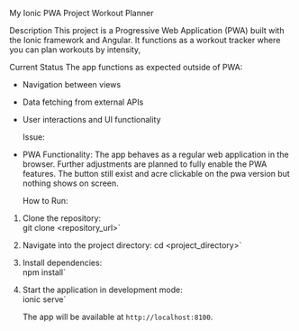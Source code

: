   My Ionic PWA Project
  Workout Planner

  Description
This project is a Progressive Web Application (PWA) built with the Ionic framework and Angular. 
It functions as a workout tracker where you can plan workouts by intensity, 

  Current Status
The app functions as expected outside of PWA:
- Navigation between views
- Data fetching from external APIs
- User interactions and UI functionality

  Issue:
- PWA Functionality: The app behaves as a regular web application in the browser. Further adjustments are planned to fully enable the PWA features. The button still exist and acre clickable on the pwa version but nothing shows on screen.
  
  How to Run:
1. Clone the repository:  
   git clone <repository_url>`
   
2. Navigate into the project directory:
   cd <project_directory>`
   
3. Install dependencies:  
   npm install`
   
4. Start the application in development mode:  
   ionic serve`
   
   The app will be available at `http://localhost:8100`.
